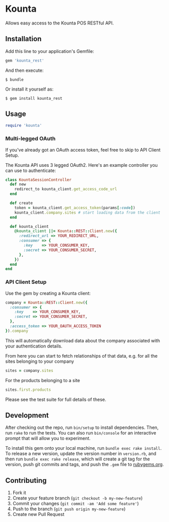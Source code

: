 # Kounta

Allows easy access to the Kounta POS RESTful API.

## Installation

Add this line to your application's Gemfile:

```ruby
gem 'kounta_rest'
```

And then execute:

```
$ bundle
```

Or install it yourself as:

```
$ gem install kounta_rest
```

## Usage

```ruby
require 'kounta'
```

### Multi-legged OAuth

If you've already got an OAuth access token, feel free to skip to API Client Setup.

The Kounta API uses 3 legged OAuth2. Here's an example controller you can use to authenticate:

```ruby
class KountaSessionController
  def new
    redirect_to kounta_client.get_access_code_url
  end

  def create
    token = kounta_client.get_access_token(params[:code])
    kounta_client.company.sites # start loading data from the client
  end

  def kounta_client
    @kounta_client ||= Kounta::REST::Client.new({
      :redirect_url => YOUR_REDIRECT_URL,
      :consumer => {
        :key    => YOUR_CONSUMER_KEY,
        :secret => YOUR_CONSUMER_SECRET,
      },
    })
  end
end
```

### API Client Setup

Use the gem by creating a Kounta client:

```ruby
company = Kounta::REST::Client.new({
  :consumer => {
    :key    => YOUR_CONSUMER_KEY,
    :secret => YOUR_CONSUMER_SECRET,
  },
  :access_token => YOUR_OAUTH_ACCESS_TOKEN
}).company
```

This will automatically download data about the company associated with your authentication details.

From here you can start to fetch relationships of that data, e.g. for all the sites belonging to your company

```ruby
sites = company.sites
```

For the products belonging to a site

```ruby
sites.first.products
```

Please see the test suite for full details of these.

## Development

After checking out the repo, run `bin/setup` to install dependencies. Then, run `rake` to run the tests. You can also run `bin/console` for an interactive prompt that will allow you to experiment.

To install this gem onto your local machine, run `bundle exec rake install`. To release a new version, update the version number in `version.rb`, and then run `bundle exec rake release`, which will create a git tag for the version, push git commits and tags, and push the `.gem` file to [rubygems.org](https://rubygems.org).

## Contributing

1. Fork it
2. Create your feature branch (`git checkout -b my-new-feature`)
3. Commit your changes (`git commit -am 'Add some feature'`)
4. Push to the branch (`git push origin my-new-feature`)
5. Create new Pull Request
